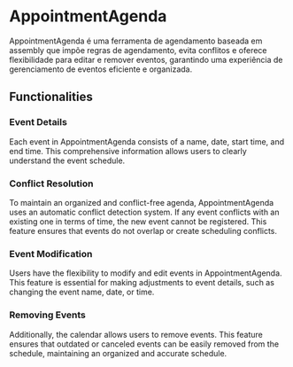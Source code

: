 # AppointmentAgenda

AppointmentAgenda é uma ferramenta de agendamento baseada em assembly que impõe regras de agendamento, evita conflitos e oferece flexibilidade para editar e remover eventos, garantindo uma experiência de gerenciamento de eventos eficiente e organizada.
 
## Functionalities

### Event Details
Each event in AppointmentAgenda consists of a name, date, start time, and end time. This comprehensive information allows users to clearly understand the event schedule.

### Conflict Resolution
To maintain an organized and conflict-free agenda, AppointmentAgenda uses an automatic conflict detection system. If any event conflicts with an existing one in terms of time, the new event cannot be registered. This feature ensures that events do not overlap or create scheduling conflicts.

### Event Modification
Users have the flexibility to modify and edit events in AppointmentAgenda. This feature is essential for making adjustments to event details, such as changing the event name, date, or time.

### Removing Events
Additionally, the calendar allows users to remove events. This feature ensures that outdated or canceled events can be easily removed from the schedule, maintaining an organized and accurate schedule.

